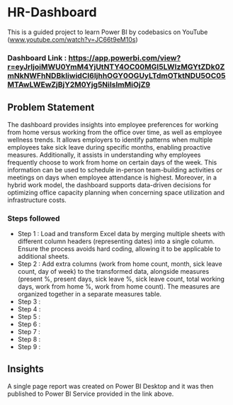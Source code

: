 # HR-Dashboard

This is a guided project to learn Power BI by codebasics on YouTube (www.youtube.com/watch?v=JC66t9eM10s)

### Dashboard Link : https://app.powerbi.com/view?r=eyJrIjoiMWU0YmM4YjUtNTY4OC00MGI5LWIzMGYtZDk0ZmNkNWFhNDBkIiwidCI6IjhhOGY0OGUyLTdmOTktNDU5OC05MTAwLWEwZjBjY2M0Yjg5NiIsImMiOjZ9

## Problem Statement

The dashboard provides insights into employee preferences for working from home versus working from the office over time, as well as employee wellness trends. It allows employers to identify patterns when multiple employees take sick leave during specific months, enabling proactive measures. Additionally, it assists in understanding why employees frequently choose to work from home on certain days of the week. This information can be used to schedule in-person team-building activities or meetings on days when employee attendance is highest. Moreover, in a hybrid work model, the dashboard supports data-driven decisions for optimizing office capacity planning when concerning space utilization and infrastructure costs.

### Steps followed 

- Step 1 : Load and transform Excel data by merging multiple sheets with different column headers (representing dates) into a single column. Ensure the process avoids hard coding, allowing it to be applicable to additional sheets.
- Step 2 : Add extra columns (work from home count, month, sick leave count, day of week) to the transformed data, alongside measures (present %, present days, sick leave %, sick leave count, total working days, work from home %, work from home count). The measures are organized together in a separate measures table.
- Step 3 : 
- Step 4 : 
- Step 5 : 
- Step 6 : 
- Step 7 : 
- Step 8 : 
- Step 9 : 

## Insights

A single page report was created on Power BI Desktop and it was then published to Power BI Service provided in the link above. 









